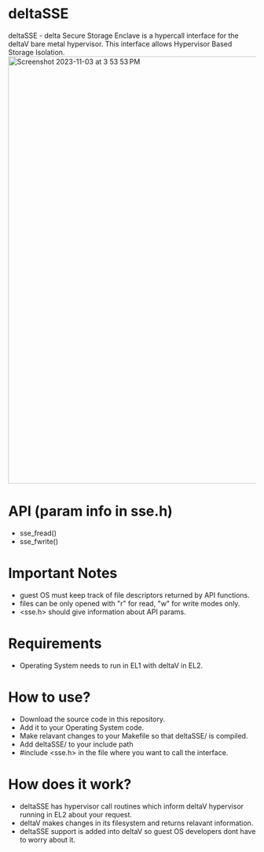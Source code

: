 # deltaSSE
deltaSSE - delta Secure Storage Enclave is a hypercall interface for the deltaV bare metal hypervisor. This interface allows Hypervisor Based Storage Isolation.
<img width="868" alt="Screenshot 2023-11-03 at 3 53 53 PM" src="https://github.com/yuvraj1803/deltaSSE/assets/37622719/be639c88-1b82-4f45-8aef-a6435eab9887">

# API (param info in sse.h)
  + sse_fread()
  + sse_fwrite()
# Important Notes
  + guest OS must keep track of file descriptors returned by API functions.
  + files can be only opened with "r" for read, "w" for write modes only.
  + <sse.h> should give information about API params.
# Requirements
  + Operating System needs to run in EL1 with deltaV in EL2.
# How to use?
  + Download the source code in this repository.
  + Add it to your Operating System code.
  + Make relavant changes to your Makefile so that deltaSSE/ is compiled.
  + Add deltaSSE/ to your include path
  + #include <sse.h> in the file where you want to call the interface.

# How does it work?
  + deltaSSE has hypervisor call routines which inform deltaV hypervisor running in EL2 about your request.
  + deltaV makes changes in its filesystem and returns relavant information.
  + deltaSSE support is added into deltaV so guest OS developers dont have to worry about it.
